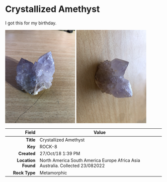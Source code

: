 # Crystallized Amethyst
I got this for my birthday.
 


<img height="300px" src="10012.jpg"/>
<img height="300px" src="10013.jpg"/>

|       Field | Value                   |
|------------:|-------------------------|
|   **Title** | Crystallized Amethyst |
|     **Key** | ROCK-8 |
| **Created** | 27/Oct/18 1:39 PM |
| **Location Found** | North America South America Europe Africa Asia Australia. Collected 23/082022 |
| **Rock Type** | Metamorphic |

        